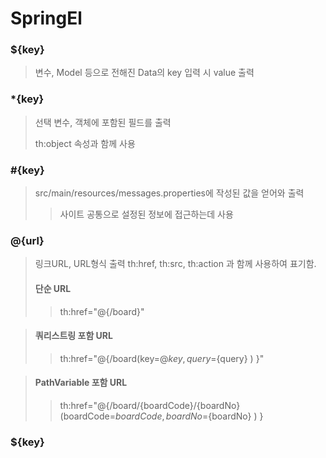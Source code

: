 # SpringEl
### ${key}
> 변수, Model 등으로 전해진 Data의 key 입력 시 value 출력
> 
### *{key}
> 선택 변수, 객체에 포함된 필드를 출력
>
> th:object 속성과 함께 사용
### #{key}
> src/main/resources/messages.properties에 작성된 값을 얻어와 출력
>
> >사이트 공통으로 설정된 정보에 접근하는데 사용

### @{url}
> 링크URL, URL형식 출력
> th:href, th:src, th:action 과 함께 사용하여 표기함.
> 
> #### 단순 URL
>> th:href="@{/board}"

> #### 쿼리스트링 포함 URL
>> th:href="@{/board(key=@${key}, query=${query} ) }"

> #### PathVariable 포함 URL
>> th:href="@{/board/{boardCode}/{boardNo}(boardCode=${boardCode}, boardNo=${boardNo} ) }
> ###

### ${key}
